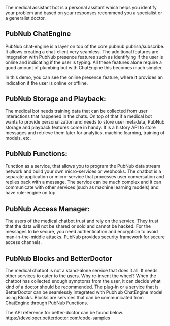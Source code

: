 
The medical assistant bot is a personal assitant which helps you identify your problem and based on your responses recommend you a specialist or a generalist doctor.

## PubNub ChatEngine
PubNub chat-engine is a layer on top of the core pubnub publish/subscribe. It allows creating a chat-client very seamless. The additional features are integration with PubNub presence features such as identifying if the user is online and indicating if the user is typing. All these features alone require a good amount of plumbing but with ChatEngine this becomes much simpler.

In this demo, you can see the online presence feature, where it provides an indication if the user is online or offline.


## PubNub Storage and Playback:
The medical bot needs training data that can be collected from user interactions that happened in the chats. On top of that if a medical bot wants to provide personalization and needs to store user metadata, PubNub storage and playback features come in handy.
It is a history API to store messages and retrieve them later for analytics, machine learning, training of models, etc.


## PubNub Functions:
Function as a service, that allows you to program the PubNub data stream network and build your own micro-services or webhooks. The chatbot is a separate application or micro-service that processes user conversation and replies back with a message. The service can be much complex and it can communicate with other services (such as machine learning models) and have rule-engine on top.


## PubNub Access Manager:
The users of the medical chatbot trust and rely on the service. They trust that the data will not be shared or sold and cannot be hacked. For the messages to be secure, you need authentication and encryption to avoid man-in-the-middle attacks. 
PubNub provides security framework for secure access channels.


## PubNub Blocks and BetterDoctor
The medical chatbot is not a stand-alone service that does it all. It needs other services to cater to the users. Why re-invent the wheel? When the chatbot has collected enough symptoms from the user, it can decide what kind of a doctor should be recommended. The plug-in or a service that is BetterDoctor can be seamlessly integrated with PubNub ChatEngine model using Blocks. Blocks are services that can be communicated from ChatEngine through PubNub Functions.

The API reference for better-doctor can be found below.
https://developer.betterdoctor.com/code-samples

